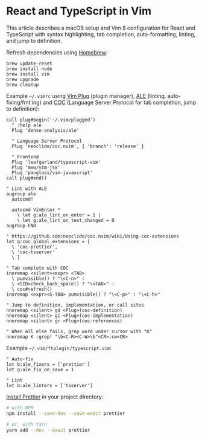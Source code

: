 # React and TypeScript in Vim

This article describes a macOS setup and Vim 8 configuration
for React and TypeScript with syntax highlighting,
tab completion, auto-formatting, linting, and jump to definition.

Refresh dependencies using [Homebrew](https://brew.sh/):

```
brew update-reset
brew install node
brew install vim
brew upgrade
brew cleanup
```

Example `~/.vimrc` using
[Vim Plug](https://github.com/junegunn/vim-plug) (plugin manager),
[ALE](https://github.com/sbdchd/neoformat) (linting, auto-fixing/fmt'ing) and
[COC](https://github.com/neoclide/coc.nvim)
(Language Server Protocol for tab completion, jump to definition):

```vim
call plug#begin('~/.vim/plugged')
  " :help ale
  Plug 'dense-analysis/ale'

  " Language Server Protocol
  Plug 'neoclide/coc.nvim', { 'branch': 'release' }

  " Frontend
  Plug 'leafgarland/typescript-vim'
  Plug 'mxw/vim-jsx'
  Plug 'pangloss/vim-javascript'
call plug#end()

" Lint with ALE
augroup ale
  autocmd!

  autocmd VimEnter *
    \ let g:ale_lint_on_enter = 1 |
    \ let g:ale_lint_on_text_changed = 0
augroup END

" https://github.com/neoclide/coc.nvim/wiki/Using-coc-extensions
let g:coc_global_extensions = [
  \ 'coc-prettier',
  \ 'coc-tsserver'
  \ ]

" Tab complete with COC
inoremap <silent><expr> <TAB>
  \ pumvisible() ? "\<C-n>" :
  \ <SID>check_back_space() ? "\<TAB>" :
  \ coc#refresh()
inoremap <expr><S-TAB> pumvisible() ? "\<C-p>" : "\<C-h>"

" Jump to definition, implementation, or call sites
nnoremap <silent> gd <Plug>(coc-definition)
nnoremap <silent> gi <Plug>(coc-implementation)
nnoremap <silent> gr <Plug>(coc-references)

" When all else fails, grep word under cursor with "K"
nnoremap K :grep! "\b<C-R><C-W>\b"<CR>:cw<CR>
```

Example `~/.vim/ftplugin/typescript.vim`:

```vim
" Auto-fix
let b:ale_fixers = ['prettier']
let g:ale_fix_on_save = 1

" Lint
let b:ale_linters = ['tsserver']
```

[Install Prettier](https://prettier.io/docs/en/install.html)
in your project directory:

```bash
# with NPM
npm install --save-dev --save-exact prettier

# or, with Yarn
yarn add --dev --exact prettier
```
